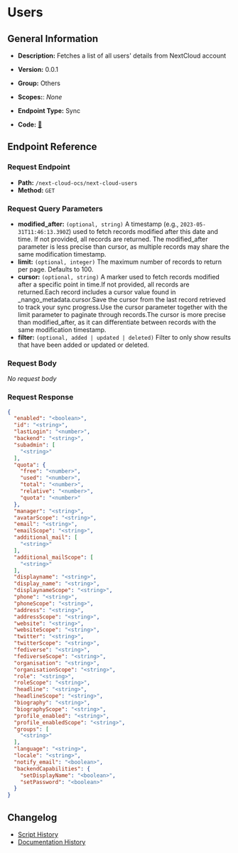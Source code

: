 # Users

## General Information

- **Description:** Fetches a list of all users' details from NextCloud account

- **Version:** 0.0.1
- **Group:** Others
- **Scopes:**: _None_
- **Endpoint Type:** Sync
- **Code:** [🔗](https://github.com/NangoHQ/integration-templates/tree/main/integrations/next-cloud-ocs/syncs/users.ts)


## Endpoint Reference

### Request Endpoint

- **Path:** `/next-cloud-ocs/next-cloud-users`
- **Method:** `GET`

### Request Query Parameters

- **modified_after:** `(optional, string)` A timestamp (e.g., `2023-05-31T11:46:13.390Z`) used to fetch records modified after this date and time. If not provided, all records are returned. The modified_after parameter is less precise than cursor, as multiple records may share the same modification timestamp.
- **limit:** `(optional, integer)` The maximum number of records to return per page. Defaults to 100.
- **cursor:** `(optional, string)` A marker used to fetch records modified after a specific point in time.If not provided, all records are returned.Each record includes a cursor value found in _nango_metadata.cursor.Save the cursor from the last record retrieved to track your sync progress.Use the cursor parameter together with the limit parameter to paginate through records.The cursor is more precise than modified_after, as it can differentiate between records with the same modification timestamp.
- **filter:** `(optional, added | updated | deleted)` Filter to only show results that have been added or updated or deleted.

### Request Body

_No request body_

### Request Response

```json
{
  "enabled": "<boolean>",
  "id": "<string>",
  "lastLogin": "<number>",
  "backend": "<string>",
  "subadmin": [
    "<string>"
  ],
  "quota": {
    "free": "<number>",
    "used": "<number>",
    "total": "<number>",
    "relative": "<number>",
    "quota": "<number>"
  },
  "manager": "<string>",
  "avatarScope": "<string>",
  "email": "<string>",
  "emailScope": "<string>",
  "additional_mail": [
    "<string>"
  ],
  "additional_mailScope": [
    "<string>"
  ],
  "displayname": "<string>",
  "display_name": "<string>",
  "displaynameScope": "<string>",
  "phone": "<string>",
  "phoneScope": "<string>",
  "address": "<string>",
  "addressScope": "<string>",
  "website": "<string>",
  "websiteScope": "<string>",
  "twitter": "<string>",
  "twitterScope": "<string>",
  "fediverse": "<string>",
  "fediverseScope": "<string>",
  "organisation": "<string>",
  "organisationScope": "<string>",
  "role": "<string>",
  "roleScope": "<string>",
  "headline": "<string>",
  "headlineScope": "<string>",
  "biography": "<string>",
  "biographyScope": "<string>",
  "profile_enabled": "<string>",
  "profile_enabledScope": "<string>",
  "groups": [
    "<string>"
  ],
  "language": "<string>",
  "locale": "<string>",
  "notify_email": "<boolean>",
  "backendCapabilities": {
    "setDisplayName": "<boolean>",
    "setPassword": "<boolean>"
  }
}
```

## Changelog

- [Script History](https://github.com/NangoHQ/integration-templates/commits/main/integrations/next-cloud-ocs/syncs/users.ts)
- [Documentation History](https://github.com/NangoHQ/integration-templates/commits/main/integrations/next-cloud-ocs/syncs/users.md)

<!-- END  GENERATED CONTENT -->

